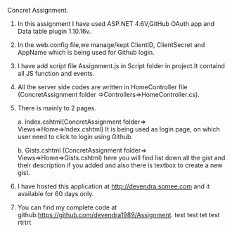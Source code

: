 Concret Assignment.

1. In this assignment I have used ASP.NET 4.6V,GitHub OAuth app and Data table plugin 1.10.16v.
2. In the web.config file,we manage/kept ClientID, ClientSecret and AppName which is being used for Github login.
3. I have add script file Assignment.js in Script folder in project.It containd all JS function and events.
3. All the server side codes are written in HomeController file (ConcretAssignment folder =>Controllers=>HomeController.cs).
4. There is  mainly to 2 pages.

     a. Index.cshtml(ConcretAssignment folder=> Views=>Home=>Index.cshtml) It is being used as login page, on which user need to                           click to login using Github.
     
     b. Gists.cshtml (ConcretAssignment folder=> Views=>Home=>Gists.cshtml)  here you will find list down all the gist and their                 description if  you added and also there is textbox to create a new gist.

5. I have hosted this application at http://devendra.somee.com and it available for 60 days only.
6. You can find my complete code at github:https://github.com/devendra1989/Assignment.
test test tet test rtrtrt
